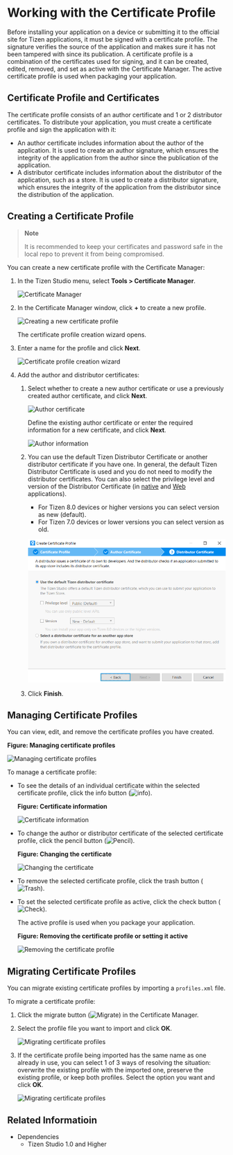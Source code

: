 # Working with the Certificate Profile

Before installing your application on a device or submitting it to the official site for Tizen applications, it must be signed with a certificate profile. The signature verifies the source of the application and makes sure it has not been tampered with since its publication. A certificate profile is a combination of the certificates used for signing, and it can be created, edited, removed, and set as active with the Certificate Manager. The active certificate profile is used when packaging your application.

## Certificate Profile and Certificates

The certificate profile consists of an author certificate and 1 or 2 distributor certificates. To distribute your application, you must create a certificate profile and sign the application with it:

- An author certificate includes information about the author of the application. It is used to create an author signature, which ensures the integrity of the application from the author since the publication of the application.
- A distributor certificate includes information about the distributor of the application, such as a store. It is used to create a distributor signature, which ensures the integrity of the application from the distributor since the distribution of the application.

## Creating a Certificate Profile

>**Note**
>
>It is recommended to keep your certificates and password safe in the local repo to prevent it from being compromised.


You can create a new certificate profile with the Certificate Manager:

1. In the Tizen Studio menu, select **Tools > Certificate Manager**.

   ![Certificate Manager](./media/cert_reg_cert_manager.png)

2. In the Certificate Manager window, click **+** to create a new profile.

   ![Creating a new certificate profile](./media/cert_reg_create_new.png)

   The certificate profile creation wizard opens.

3. Enter a name for the profile and click **Next**.

   ![Certificate profile creation wizard](./media/cert_reg_creation_wizard.png)

4. Add the author and distributor certificates:

   1. Select whether to create a new author certificate or use a previously created author certificate, and click **Next**.

      ![Author certificate](./media/cert_reg_author_cert.png)

      Define the existing author certificate or enter the required information for a new certificate, and click **Next**.

      ![Author information](./media/cert_reg_author_info.png)

   2. You can use the default Tizen Distributor Certificate or another distributor certificate if you have one. In general, the default Tizen Distributor Certificate is used and you do not need to modify the distributor certificates. You can also select the privilege level and version of the Distributor Certificate (in [native](../../native/tutorials/details/sec-privileges.md) and [Web](../../web/tutorials/sec-privileges.md) applications).

      * For Tizen 8.0 devices or higher versions you can select version as new (default).
      * For Tizen 7.0 devices or lower versions you can select version as old. 

      ![Distributor certificate](./media/cert_reg_dist_cert.png)

   3. Click **Finish**.


## Managing Certificate Profiles

You can view, edit, and remove the certificate profiles you have created.

**Figure: Managing certificate profiles**

![Managing certificate profiles](./media/cert_reg_manage_cert.png)

To manage a certificate profile:

- To see the details of an individual certificate within the selected certificate profile, click the info button (![info](./media/cert_reg_info.png)).

  **Figure: Certificate information**

  ![Certificate information](./media/cert_reg_cert_info.png)

- To change the author or distributor certificate of the selected certificate profile, click the pencil button (![Pencil](./media/cert_reg_pencil.png)).

  **Figure: Changing the certificate**

  ![Changing the certificate](./media/cert_reg_change_cert.png)

- To remove the selected certificate profile, click the trash button (![Trash](./media/cert_reg_trash.png)).

- To set the selected certificate profile as active, click the check button (![Check](./media/cert_reg_check.png)).

  The active profile is used when you package your application.

  **Figure: Removing the certificate profile or setting it active**

  ![Removing the certificate profile](./media/cert_reg_remove_cert.png)


## Migrating Certificate Profiles

You can migrate existing certificate profiles by importing a `profiles.xml` file.

To migrate a certificate profile:

1. Click the migrate button (![Migrate](media/cert_reg_migrate.png)) in the Certificate Manager.

2. Select the profile file you want to import and click **OK**.

   ![Migrating certificate profiles](media/cert_reg_migrate_cert.png)

3. If the certificate profile being imported has the same name as one already in use, you can select 1 of 3 ways of resolving the situation: overwrite the existing profile with the imported one, preserve the existing profile, or keep both profiles. Select the option you want and click **OK**.

   ![Migrating certificate profiles](media/cert_reg_migrate_duplicate.png)


## Related Informatioin
- Dependencies  
  - Tizen Studio 1.0 and Higher
